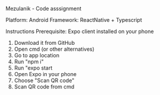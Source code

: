 Mezulanik - Code asssignment

Platform: Android
Framework: ReactNative + Typescript

Instructions
Prerequisite: Expo client installed on your phone

1. Download it from GitHub
2. Open cmd (or other alternatives)
3. Go to app location
4. Run "npm i"
5. Run "expo start
6. Open Expo in your phone
7. Choose "Scan QR code"
8. Scan QR code from cmd
